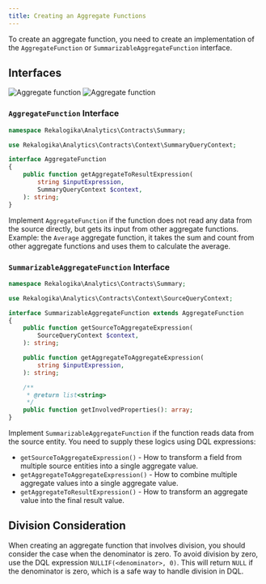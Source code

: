 ```yaml
---
title: Creating an Aggregate Functions
---
```


To create an aggregate function, you need to create an implementation of
the `AggregateFunction` or `SummarizableAggregateFunction` interface.

## Interfaces

![Aggregate function](./diagrams/aggregatefunction.light.svg#light)
![Aggregate function](./diagrams/aggregatefunction.dark.svg#dark)

### `AggregateFunction` Interface

```php
namespace Rekalogika\Analytics\Contracts\Summary;

use Rekalogika\Analytics\Contracts\Context\SummaryQueryContext;

interface AggregateFunction
{
    public function getAggregateToResultExpression(
        string $inputExpression,
        SummaryQueryContext $context,
    ): string;
}
```

Implement `AggregateFunction` if the function does not read any data from the
source directly, but gets its input from other aggregate functions. Example: the
`Average` aggregate function, it takes the sum and count from other aggregate
functions and uses them to calculate the average.

### `SummarizableAggregateFunction` Interface

```php
namespace Rekalogika\Analytics\Contracts\Summary;

use Rekalogika\Analytics\Contracts\Context\SourceQueryContext;

interface SummarizableAggregateFunction extends AggregateFunction
{
    public function getSourceToAggregateExpression(
        SourceQueryContext $context,
    ): string;

    public function getAggregateToAggregateExpression(
        string $inputExpression,
    ): string;

    /**
     * @return list<string>
     */
    public function getInvolvedProperties(): array;
}
```

Implement `SummarizableAggregateFunction` if the function reads data from the
source entity. You need to supply these logics using DQL expressions:

* `getSourceToAggregateExpression()` - How to transform a field from multiple
  source entities into a single aggregate value.
* `getAggregateToAggregateExpression()` - How to combine multiple
  aggregate values into a single aggregate value.
* `getAggregateToResultExpression()` - How to transform an aggregate value
  into the final result value.

## Division Consideration

When creating an aggregate function that involves division, you should
consider the case when the denominator is zero. To avoid division by zero, use
the DQL expression `NULLIF(<denominator>, 0)`. This will return `NULL` if the
denominator is zero, which is a safe way to handle division in DQL.